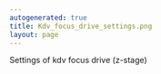 ```yaml
---
autogenerated: true
title: Kdv_focus_drive_settings.png
layout: page
---
```


Settings of kdv focus drive (z-stage)
